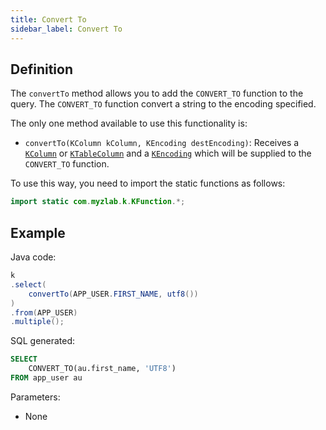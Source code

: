```yaml
---
title: Convert To
sidebar_label: Convert To
---
```


## Definition

The `convertTo` method allows you to add the `CONVERT_TO` function to the query. The `CONVERT_TO` function convert a string to the encoding specified.

The only one method available to use this functionality is:

- `convertTo(KColumn kColumn, KEncoding destEncoding)`: Receives a [`KColumn`](/docs/misc/select-list-values#2-kcolumn) or [`KTableColumn`](/docs/misc/select-list-values#1-ktablecolumn) and a [`KEncoding`](/docs/misc/kencoding) which will be supplied to the `CONVERT_TO` function.

To use this way, you need to import the static functions as follows:

```java
import static com.myzlab.k.KFunction.*;
```

## Example

Java code:

```java
k
.select(
    convertTo(APP_USER.FIRST_NAME, utf8())
)
.from(APP_USER)
.multiple();
```

SQL generated:

```sql
SELECT
    CONVERT_TO(au.first_name, 'UTF8')
FROM app_user au
```

Parameters:

- None